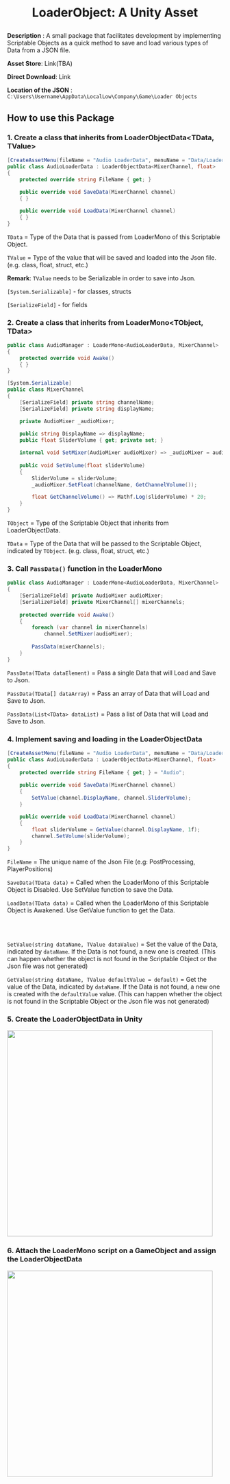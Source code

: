 # <p align="center"> LoaderObject: A Unity Asset </p>

**Description**
: A small package that facilitates development by implementing Scriptable Objects as a quick method to save and load various types of Data from a JSON file.

**Asset Store**: Link(TBA)

**Direct Download**: Link

**Location of the JSON**
: `C:\Users\Username\AppData\LocalLow\Company\Game\Loader Objects`


## How to use this Package

### 1. Create a class that inherits from LoaderObjectData<TData, TValue>
```cs
[CreateAssetMenu(fileName = "Audio LoaderData", menuName = "Data/Loader Object/Audio")]
public class AudioLoaderData : LoaderObjectData<MixerChannel, float>
{
    protected override string FileName { get; }
    
    public override void SaveData(MixerChannel channel)
    { }

    public override void LoadData(MixerChannel channel)
    { }
}
```

`TData` = Type of the Data that is passed from LoaderMono of this Scriptable Object. 

`TValue` = Type of the value that will be saved and loaded into the Json file. (e.g. class, float, struct, etc.)

**Remark**: `TValue` needs to be Serializable in order to save into Json.

`[System.Serializable]` - for classes, structs

`[SerializeField]` - for fields


### 2. Create a class that inherits from LoaderMono<TObject, TData>
```cs
public class AudioManager : LoaderMono<AudioLoaderData, MixerChannel>
{
    protected override void Awake()
    { }
}
```

```cs
[System.Serializable]
public class MixerChannel
{
    [SerializeField] private string channelName;
    [SerializeField] private string displayName;

    private AudioMixer _audioMixer;
        
    public string DisplayName => displayName;
    public float SliderVolume { get; private set; }

    internal void SetMixer(AudioMixer audioMixer) => _audioMixer = audioMixer;
        
    public void SetVolume(float sliderVolume)
    {
        SliderVolume = sliderVolume;
        _audioMixer.SetFloat(channelName, GetChannelVolume());

        float GetChannelVolume() => Mathf.Log(sliderVolume) * 20;
    }
}
```

`TObject` = Type of the Scriptable Object that inherits from LoaderObjectData.

`TData` = Type of the Data that will be passed to the Scriptable Object, indicated by `TObject`. (e.g. class, float, struct, etc.)


### 3. Call `PassData()` function in the LoaderMono
```cs
public class AudioManager : LoaderMono<AudioLoaderData, MixerChannel>
{
    [SerializeField] private AudioMixer audioMixer;
    [SerializeField] private MixerChannel[] mixerChannels;
        
    protected override void Awake()
    {
        foreach (var channel in mixerChannels)
            channel.SetMixer(audioMixer);
            
        PassData(mixerChannels);
    }
}
```

`PassData(TData dataElement)` = Pass a single Data that will Load and Save to Json.

`PassData(TData[] dataArray)` = Pass an array of Data that will Load and Save to Json.

`PassData(List<TData> dataList)` = Pass a list of Data that will Load and Save to Json.

### 4. Implement saving and loading in the LoaderObjectData
```cs
[CreateAssetMenu(fileName = "Audio LoaderData", menuName = "Data/Loader Object/Audio")]
public class AudioLoaderData : LoaderObjectData<MixerChannel, float>
{
    protected override string FileName { get; } = "Audio";
        
    public override void SaveData(MixerChannel channel)
    {
        SetValue(channel.DisplayName, channel.SliderVolume);
    }

    public override void LoadData(MixerChannel channel)
    {
        float sliderVolume = GetValue(channel.DisplayName, 1f);
        channel.SetVolume(sliderVolume);
    }
}
```


`FileName` = The unique name of the Json File (e.g: PostProcessing, PlayerPositions)

`SaveData(TData data)` = Called when the LoaderMono of this Scriptable Object is Disabled. Use SetValue function to save the Data.

`LoadData(TData data)` = Called when the LoaderMono of this Scriptable Object is Awakened. Use GetValue function to get the Data.

<br></br>

`SetValue(string dataName, TValue dataValue)` = Set the value of the Data, indicated by `dataName`. If the Data is not found, a new one is created. (This can happen whether the object is not found in the Scriptable Object or the Json file was not generated)

`GetValue(string dataName, TValue defaultValue = default)` = Get the value of the Data, indicated by `dataName`. If the Data is not found, a new one is created with the `defaultValue` value. (This can happen whether the object is not found in the Scriptable Object or the Json file was not generated)

### 5. Create the LoaderObjectData in Unity

<img src="https://raw.githubusercontent.com/blindeyethe/LoaderObject/main/Docs/5.%20Create%20the%20LoaderObjectData%20in%20Unity.png" width="480">

### 6. Attach the LoaderMono script on a GameObject and assign the LoaderObjectData

<img src="https://raw.githubusercontent.com/blindeyethe/LoaderObject/main/Docs/6.%20Attach%20the%20LoaderMono%20script%20on%20a%20GameObject%20and%20assign%20the%20LoaderObjectData.png" width="480">

